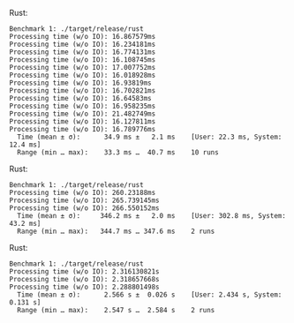 Rust:

	Benchmark 1: ./target/release/rust
	Processing time (w/o IO): 16.867579ms
	Processing time (w/o IO): 16.234181ms
	Processing time (w/o IO): 16.774131ms
	Processing time (w/o IO): 16.108745ms
	Processing time (w/o IO): 17.007752ms
	Processing time (w/o IO): 16.018928ms
	Processing time (w/o IO): 16.93819ms
	Processing time (w/o IO): 16.702821ms
	Processing time (w/o IO): 16.64583ms
	Processing time (w/o IO): 16.958235ms
	Processing time (w/o IO): 21.482749ms
	Processing time (w/o IO): 16.127811ms
	Processing time (w/o IO): 16.789776ms
	  Time (mean ± σ):      34.9 ms ±   2.1 ms    [User: 22.3 ms, System: 12.4 ms]
	  Range (min … max):    33.3 ms …  40.7 ms    10 runs
	 
Rust:

	Benchmark 1: ./target/release/rust
	Processing time (w/o IO): 260.23188ms
	Processing time (w/o IO): 265.739145ms
	Processing time (w/o IO): 266.550152ms
	  Time (mean ± σ):     346.2 ms ±   2.0 ms    [User: 302.8 ms, System: 43.2 ms]
	  Range (min … max):   344.7 ms … 347.6 ms    2 runs
	 
Rust:

	Benchmark 1: ./target/release/rust
	Processing time (w/o IO): 2.316130821s
	Processing time (w/o IO): 2.318657668s
	Processing time (w/o IO): 2.288801498s
	  Time (mean ± σ):      2.566 s ±  0.026 s    [User: 2.434 s, System: 0.131 s]
	  Range (min … max):    2.547 s …  2.584 s    2 runs
	 
